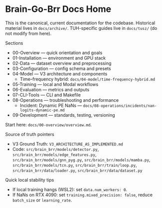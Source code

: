 # Brain-Go-Brr Docs Home

This is the canonical, current documentation for the codebase. Historical material lives in `docs/archive/`. TUH-specific guides live in `docs/tusz/` (do not modify from here).

Sections

- 00-Overview — quick orientation and goals
- 01-Installation — environment and GPU stack
- 02-Data — dataset overview and preprocessing
- 03-Configuration — config schema and presets
- 04-Model — V3 architecture and components
  - Time–frequency hybrid: `docs/04-model/time-frequency-hybrid.md`
- 05-Training — local and Modal workflows
- 06-Evaluation — metrics and outputs
- 07-CLI-Tools — CLI and Makefile
- 08-Operations — troubleshooting and performance
  - Incident: Dynamic PE NaNs — `docs/08-operations/incidents/nan-logits-dynamic-pe.md`
- 09-Development — standards, testing, versioning

Start here: `docs/00-overview/overview.md`.

Source of truth pointers

- V3 Ground Truth: `V3_ARCHITECTURE_AS_IMPLEMENTED.md`
- Code: `src/brain_brr/models/detector.py`, `src/brain_brr/models/edge_features.py`, `src/brain_brr/models/gnn_pyg.py`, `src/brain_brr/models/mamba.py`, `src/brain_brr/models/tcn.py`, `src/brain_brr/train/loop.py`, `src/brain_brr/data/loader.py`, `src/brain_brr/data/dataset.py`

Quick local stability tips

- If local training hangs (WSL2): set `data.num_workers: 0`.
- If NaNs on RTX 4090: set `training.mixed_precision: false`, reduce `batch_size` or `learning_rate`.

